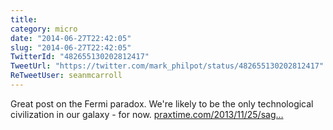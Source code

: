 ```yaml
---
title: 
category: micro
date: "2014-06-27T22:42:05"
slug: "2014-06-27T22:42:05"
TwitterId: "482655130202812417"
TweetUrl: "https://twitter.com/mark_philpot/status/482655130202812417"
ReTweetUser: seanmcarroll
---
```


<i class="fa fa-retweet" aria-hidden="true"></i> Great post on the Fermi
paradox. We're likely to be the only technological civilization in our galaxy -
for now.
[praxtime.com/2013/11/25/sag…](http://praxtime.com/2013/11/25/sagan-syndrome-pay-heed-to-biologists-about-et/)
